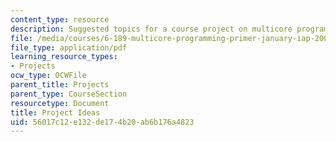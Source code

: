 ```yaml
---
content_type: resource
description: Suggested topics for a course project on multicore programming.
file: /media/courses/6-189-multicore-programming-primer-january-iap-2007/56017c12e132de174b20ab6b176a4823_project_ideas.pdf
file_type: application/pdf
learning_resource_types:
- Projects
ocw_type: OCWFile
parent_title: Projects
parent_type: CourseSection
resourcetype: Document
title: Project Ideas
uid: 56017c12-e132-de17-4b20-ab6b176a4823
---
```

